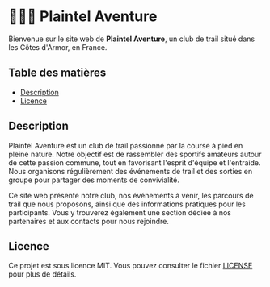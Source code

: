 # 🏃‍♀️🏃 Plaintel Aventure

Bienvenue sur le site web de **Plaintel Aventure**, un club de trail situé dans les Côtes d'Armor, en France.

## Table des matières

- [Description](#description)
- [Licence](#licence)

## Description

Plaintel Aventure est un club de trail passionné par la course à pied en pleine nature. Notre objectif est de rassembler des sportifs amateurs autour de cette passion commune, tout en favorisant l'esprit d'équipe et l'entraide. Nous organisons régulièrement des événements de trail et des sorties en groupe pour partager des moments de convivialité.

Ce site web présente notre club, nos événements à venir, les parcours de trail que nous proposons, ainsi que des informations pratiques pour les participants. Vous y trouverez également une section dédiée à nos partenaires et aux contacts pour nous rejoindre.

## Licence

Ce projet est sous licence MIT. Vous pouvez consulter le fichier [LICENSE](LICENSE) pour plus de détails.